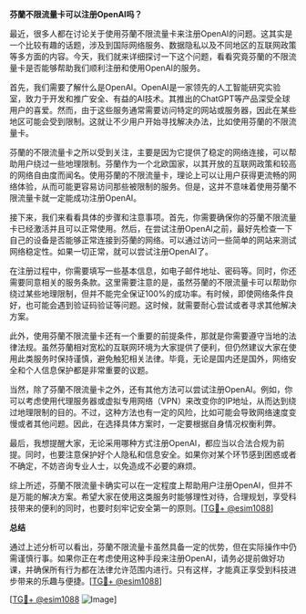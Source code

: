 **芬蘭不限流量卡可以注册OpenAI吗？**

最近，很多人都在讨论关于使用芬蘭不限流量卡来注册OpenAI的问题。这其实是一个比较有趣的话题，涉及到国际网络服务、数据隐私以及不同地区的互联网政策等多方面的内容。今天，我们就来详细探讨一下这个问题，看看究竟芬蘭的不限流量卡是否能够帮助我们顺利注册和使用OpenAI的服务。

首先，我们需要了解什么是OpenAI。OpenAI是一家领先的人工智能研究实验室，致力于开发和推广安全、有益的AI技术。其推出的ChatGPT等产品深受全球用户的喜爱。然而，由于这些服务通常需要访问特定的网站或服务器，因此在某些地区可能会受到限制。这就让不少用户开始寻找解决办法，比如使用芬蘭的不限流量卡。

芬蘭的不限流量卡之所以受到关注，主要是因为它提供了稳定的网络连接，可以帮助用户绕过一些地理限制。芬蘭作为一个北欧国家，以其开放的互联网政策和较高的网络自由度而闻名。使用芬蘭的不限流量卡，理论上可以让用户获得更流畅的网络体验，从而可能更容易访问那些被限制的服务。但是，这并不意味着使用芬蘭不限流量卡就一定能成功注册OpenAI。

接下来，我们来看看具体的步骤和注意事项。首先，你需要确保你的芬蘭不限流量卡已经激活并且可以正常使用。然后，在尝试注册OpenAI之前，最好先检查一下自己的设备是否能够正常连接到芬蘭的网络。可以通过访问一些简单的网站来测试网络稳定性。如果一切正常，就可以尝试注册OpenAI了。

在注册过程中，你需要填写一些基本信息，如电子邮件地址、密码等。同时，你还需要同意相关的服务条款。这里需要注意的是，虽然芬蘭的不限流量卡可以帮助你绕过某些地理限制，但并不能完全保证100%的成功率。有时候，即使网络条件良好，也可能会遇到验证码验证等问题。这时候，就需要耐心尝试或者寻求其他解决方案。

此外，使用芬蘭不限流量卡还有一个重要的前提条件，那就是你需要遵守当地的法律法规。虽然芬蘭相对宽松的互联网环境为大家提供了便利，但仍然建议大家在使用此类服务时保持谨慎，避免触犯相关法律。毕竟，无论是国内还是国外，网络安全和个人信息保护都是非常重要的议题。

当然，除了芬蘭不限流量卡之外，还有其他方法可以尝试注册OpenAI。例如，你可以考虑使用代理服务器或虚拟专用网络（VPN）来改变你的IP地址，从而达到绕过地理限制的目的。不过，这种方法也有一定的风险，比如可能会导致网络速度变慢或者其他问题。因此，在选择具体方案时，一定要根据自身情况权衡利弊。

最后，我想提醒大家，无论采用哪种方式注册OpenAI，都应当以合法合规为前提。同时，也要注意保护好个人隐私和信息安全。如果你对某个环节感到困惑或者不确定，不妨咨询专业人士，以免造成不必要的麻烦。

综上所述，芬蘭不限流量卡确实可以在一定程度上帮助用户注册OpenAI，但并不是万能的解决方案。希望大家在使用这类服务时能够理性对待，合理规划，享受科技带来的便利的同时，也要时刻牢记安全第一的原则。[[TG💪+ @esim1088](https://t.me/s/esim1088)]

**总结**

通过上述分析可以看出，芬蘭不限流量卡虽然具备一定的优势，但在实际操作中仍需谨慎行事。如果你正在考虑使用这种手段来注册OpenAI，请务必提前做好功课，并确保所有行为都在法律允许范围内进行。只有这样，才能真正享受到科技进步带来的乐趣与便捷。[[TG💪+ @esim1088](https://t.me/s/esim1088)] 

[[TG💪+ @esim1088](https://t.me/s/esim1088) ![Image](https://i.postimg.cc/4NQfJmqS/Snipaste-2025-05-13-00-14-12.png)]